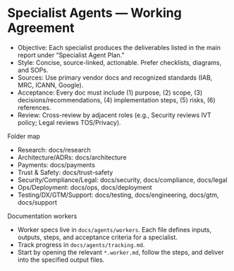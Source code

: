 # Specialist Agents — Working Agreement

- Objective: Each specialist produces the deliverables listed in the main report under “Specialist Agent Plan.”
- Style: Concise, source-linked, actionable. Prefer checklists, diagrams, and SOPs.
- Sources: Use primary vendor docs and recognized standards (IAB, MRC, ICANN, Google).
- Acceptance: Every doc must include (1) purpose, (2) scope, (3) decisions/recommendations, (4) implementation steps, (5) risks, (6) references.
- Review: Cross-review by adjacent roles (e.g., Security reviews IVT policy; Legal reviews TOS/Privacy).

Folder map
- Research: docs/research
- Architecture/ADRs: docs/architecture
- Payments: docs/payments
- Trust & Safety: docs/trust-safety
- Security/Compliance/Legal: docs/security, docs/compliance, docs/legal
- Ops/Deployment: docs/ops, docs/deployment
- Testing/DX/GTM/Support: docs/testing, docs/engineering, docs/gtm, docs/support

Documentation workers
- Worker specs live in `docs/agents/workers`. Each file defines inputs, outputs, steps, and acceptance criteria for a specialist.
- Track progress in `docs/agents/tracking.md`.
- Start by opening the relevant `*.worker.md`, follow the steps, and deliver into the specified output files.
